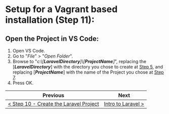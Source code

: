 # Setup for a Vagrant based installation (Step 11):

## Open the Project in VS Code:

  1. Open VS Code.
  2. Go to &quot;_File_&quot; > &quot;_Open Folder_&quot;.
  3. Browse to &quot;_c:\\[**LaravelDirectory**]\\[**ProjectName**]_&quot;, replacing the [**_LaravelDirectory_**] with the directory you chose to create at [Step 5](vagrant-5.md), and replacing [**_ProjectName_**] with the name of the Project you chose at [Step 7](vagrant-7.md).
  4. Press OK.

| Previous | Next |
| -------- | ---- |
| [< Step 10 - Create the Laravel Project](vagrant-8.md) | [Intro to Laravel >](/Laravel/laravel-1.md) |